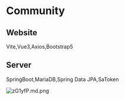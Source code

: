 # Community

## Website

Vite,Vue3,Axios,Bootstrap5

## Server

SpringBoot,MariaDB,Spring Data JPA,SaToken

![zG1yfP.md.png](https://s1.ax1x.com/2022/11/24/zG1yfP.png)
